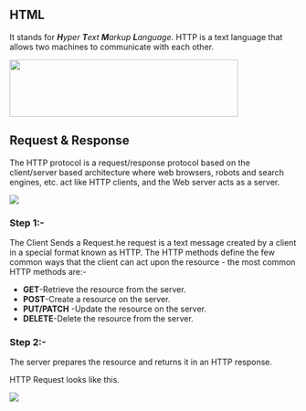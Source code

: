 ## HTML
It stands for _**H**yper **T**ext **M**arkup **L**anguage_. HTTP is a text language that allows two machines to communicate with each other. 


<img src="https://www.w3schools.in/wp-content/uploads/2019/08/http-protocol.jpg" width="400" height="100"/>

## Request & Response

The HTTP protocol is a request/response protocol based on the client/server based architecture where web browsers, robots and search engines, etc. act like HTTP clients, and the Web server acts as a server.

<img src="https://symfony.com/doc/current/_images/xkcd-full.png"/>

### Step 1:-
The Client Sends a Request.he request is a text message created by a client in a special format known as HTTP.
The HTTP methods define the few common ways that the client can act upon the resource - the most common HTTP methods are:-
* **GET**-Retrieve the resource from the server.
* **POST**-Create a resource on the server. 
* **PUT/PATCH** -Update the resource on the server.
* **DELETE**-Delete the resource from the server.

### Step 2:-
The server prepares the resource and returns it in an HTTP response.


HTTP Request looks like this.

<img src="https://gitlab.iotiot.in/newbies/iot-internship-feb-20/module4/uploads/0753dad46945e7acd75388f8f7e7c02d/req1-07.png"/>


